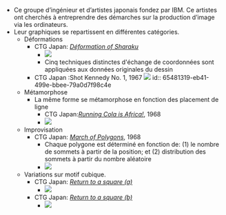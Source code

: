 - Ce groupe d’ingénieur et d’artistes japonais fondez par IBM. Ce artistes ont cherchés à entreprendre des démarches sur la production d’image via les ordinateurs.
- Leur graphiques se repartissent en différentes catégories.
	- Déformations
		- CTG Japan: [*Déformation of Sharaku*](http://dada.compart-bremen.de/item/artwork/228)
			- ![](http://dada.compart-bremen.de/imageUploads/medium/02CTG_Sharaku.jpg)
			- Cinq techniques distinctes d'échange de coordonnées sont appliquées aux données originales du dessin
		- CTG Japan :Shot Kennedy No. 1, 1967 ![](http://dada.compart-bremen.de/imageUploads/medium/05CTGKennedy67.jpg)
		  id:: 65481319-eb41-499e-bbee-79a0d7f98c4e
	- Métamorphose
		- La même forme se métamorphose en fonction des placement de ligne
			- CTG Japan:[*Running Cola is Africa!*](http://dada.compart-bremen.de/item/artwork/195), 1968
			- ![](http://dada.compart-bremen.de/imageUploads/medium/RUNNINGCOLA_url_cg_tuad_ac_jp.jpg)
	- Improvisation
		- CTG Japan: [*March of Polygons*](http://dada.compart-bremen.de/item/artwork/1242), 1968
			- Chaque polygone est déterminé en fonction de: (1) le nombre de sommets à partir de la position; et (2) distribution des sommets à partir du nombre aléatoire
			- ![](http://dada.compart-bremen.de/imageUploads/medium/Tsuchiya04.jpg)
	- Variations sur motif cubique.
		- CTG Japan: [*Return to a square (a)*](http://dada.compart-bremen.de/item/artwork/229)
			- ![](http://dada.compart-bremen.de/imageUploads/medium/03CTG_SquareA.jpg)
		- CTG Japan: [*Return to a square (b)*](http://dada.compart-bremen.de/item/artwork/230)
			- ![](http://dada.compart-bremen.de/imageUploads/medium/04CTG_SquareB.jpg)